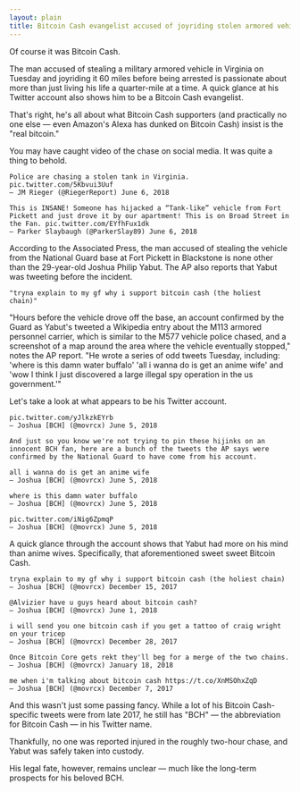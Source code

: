 ```yaml
---
layout: plain
title: Bitcoin Cash evangelist accused of joyriding stolen armored vehicle in Virginia
---
```



Of course it was Bitcoin Cash. 

The man accused of stealing a military armored vehicle in Virginia on Tuesday and joyriding it 60 miles before being arrested is passionate about more than just living his life a quarter-mile at a time. A quick glance at his Twitter account also shows him to be a Bitcoin Cash evangelist. 

That's right, he's all about what Bitcoin Cash supporters (and practically no one else — even Amazon's Alexa has dunked on Bitcoin Cash)  insist is the "real bitcoin."   

You may have caught video of the chase on social media. It was quite a thing to behold. 

```
Police are chasing a stolen tank in Virginia. pic.twitter.com/5Kbvui3Uuf
— JM Rieger (@RiegerReport) June 6, 2018

This is INSANE! Someone has hijacked a “Tank-like” vehicle from Fort Pickett and just drove it by our apartment! This is on Broad Street in the Fan. pic.twitter.com/EYfhFux1dk
— Parker Slaybaugh (@ParkerSlay89) June 6, 2018
```

According to the Associated Press, the man accused of stealing the vehicle from the National Guard base at Fort Pickett in Blackstone is none other than the 29-year-old Joshua Philip Yabut. The AP also reports that Yabut was tweeting before the incident. 

```
"tryna explain to my gf why i support bitcoin cash (the holiest chain)"
```

"Hours before the vehicle drove off the base, an account confirmed by the Guard as Yabut's tweeted a Wikipedia entry about the M113 armored personnel carrier, which is similar to the M577 vehicle police chased, and a screenshot of a map around the area where the vehicle eventually stopped," notes the AP report. "He wrote a series of odd tweets Tuesday, including: 'where is this damn water buffalo' 'all i wanna do is get an anime wife' and 'wow I think I just discovered a large illegal spy operation in the us government.'"

Let's take a look at what appears to be his Twitter account. 

```
pic.twitter.com/yJlkzkEYrb
— Joshua [BCH] (@movrcx) June 5, 2018

And just so you know we're not trying to pin these hijinks on an innocent BCH fan, here are a bunch of the tweets the AP says were confirmed by the National Guard to have come from his account. 

all i wanna do is get an anime wife
— Joshua [BCH] (@movrcx) June 5, 2018

where is this damn water buffalo
— Joshua [BCH] (@movrcx) June 5, 2018

pic.twitter.com/iNig6ZpmqP
— Joshua [BCH] (@movrcx) June 5, 2018
```

A quick glance through the account shows that Yabut had more on his mind than anime wives. Specifically, that aforementioned sweet sweet Bitcoin Cash.

```
tryna explain to my gf why i support bitcoin cash (the holiest chain)
— Joshua [BCH] (@movrcx) December 15, 2017

@Alvizier have u guys heard about bitcoin cash?
— Joshua [BCH] (@movrcx) June 1, 2018

i will send you one bitcoin cash if you get a tattoo of craig wright on your tricep
— Joshua [BCH] (@movrcx) December 28, 2017

Once Bitcoin Core gets rekt they'll beg for a merge of the two chains.
— Joshua [BCH] (@movrcx) January 18, 2018

me when i'm talking about bitcoin cash https://t.co/XnMSOhxZqD
— Joshua [BCH] (@movrcx) December 7, 2017
```

And this wasn't just some passing fancy. While a lot of his Bitcoin Cash-specific tweets were from late 2017, he still has "BCH" — the abbreviation for Bitcoin Cash — in his Twitter name. 

Thankfully, no one was reported injured in the roughly two-hour chase, and Yabut was safely taken into custody. 

His legal fate, however, remains unclear — much like the long-term prospects for his beloved BCH.
